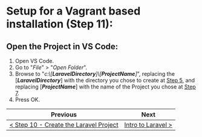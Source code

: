 # Setup for a Vagrant based installation (Step 11):

## Open the Project in VS Code:

  1. Open VS Code.
  2. Go to &quot;_File_&quot; > &quot;_Open Folder_&quot;.
  3. Browse to &quot;_c:\\[**LaravelDirectory**]\\[**ProjectName**]_&quot;, replacing the [**_LaravelDirectory_**] with the directory you chose to create at [Step 5](vagrant-5.md), and replacing [**_ProjectName_**] with the name of the Project you chose at [Step 7](vagrant-7.md).
  4. Press OK.

| Previous | Next |
| -------- | ---- |
| [< Step 10 - Create the Laravel Project](vagrant-10.md) | [Intro to Laravel >](/SetupInstructions/Laravel/README.md) |